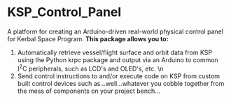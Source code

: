 # KSP_Control_Panel
A platform for creating an Arduino-driven real-world physical control panel for Kerbal Space Program.
**This package allows you to:**
1. Automatically retrieve vessel/flight surface and orbit data from KSP using the Python krpc package and output via an Arduino to common I<sup>2</sup>C peripherals, such as LCD's and OLED's, etc. \n
2. Send control instructions to and/or execute code on KSP from custom built control devices such as...well...whatever you cobble together from the mess of components on your project bench...
